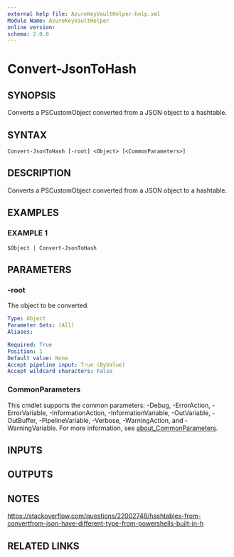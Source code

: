 ```yaml
---
external help file: AzureKeyVaultHelper-help.xml
Module Name: AzureKeyVaultHelper
online version:
schema: 2.0.0
---
```


# Convert-JsonToHash

## SYNOPSIS
Converts a PSCustomObject converted from a JSON object to a hashtable.

## SYNTAX

```
Convert-JsonToHash [-root] <Object> [<CommonParameters>]
```

## DESCRIPTION
Converts a PSCustomObject converted from a JSON object to a hashtable.

## EXAMPLES

### EXAMPLE 1
```
$Object | Convert-JsonToHash
```

## PARAMETERS

### -root
The object to be converted.

```yaml
Type: Object
Parameter Sets: (All)
Aliases:

Required: True
Position: 1
Default value: None
Accept pipeline input: True (ByValue)
Accept wildcard characters: False
```

### CommonParameters
This cmdlet supports the common parameters: -Debug, -ErrorAction, -ErrorVariable, -InformationAction, -InformationVariable, -OutVariable, -OutBuffer, -PipelineVariable, -Verbose, -WarningAction, and -WarningVariable. For more information, see [about_CommonParameters](http://go.microsoft.com/fwlink/?LinkID=113216).

## INPUTS

## OUTPUTS

## NOTES
https://stackoverflow.com/questions/22002748/hashtables-from-convertfrom-json-have-different-type-from-powershells-built-in-h

## RELATED LINKS
